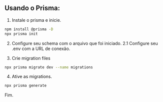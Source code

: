 ## Usando o Prisma:
1. Instale o prisma e inicie.
```bash
npm install @prisma -D
npx prisma init
```
2. Configure seu schema com o arquivo que foi iniciado.
2.1 Configure seu .env com a URL de conexão.

3. Crie migration files
```bash
npx prisma migrate dev --name migrations
```
4. Ative as migrations. 
```bash
npx prisma generate
```
Fim.